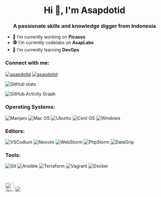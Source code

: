 <h1 align="center">Hi 👋, I'm Asapdotid</h1>
<h3 align="center">A passionate skills and knowledge digger from Indonesia</h3>

- 🔭 I’m currently working on **Picasso**
- 🕵 I’m currently codelabs on **AsapLabs**
- 🌱 I’m currently learning **DevOps**

<h3 align="left">Connect with me:</h3>
<p align="left">
<a href="https://twitter.com/asapdotid" target="blank"><img align="center" src="https://img.shields.io/badge/Twitter-%231DA1F2.svg?style=for-the-badge&logo=Twitter&logoColor=white" alt="asapdotid" /></a>
<a href="https://instagram.com/asapdotid" target="blank"><img align="center" src="https://img.shields.io/badge/Instagram-%23E4405F.svg?style=for-the-badge&logo=Instagram&logoColor=white" alt="asapdotid" /></a>
</p>


![GitHub stats](https://github-readme-stats.vercel.app/api?username=asapdotid&show_icons=true)  

![GitHub Activity Graph](https://github-readme-activity-graph.cyclic.app/graph?username=asapdotid&hide_border=true&theme=react)

<h3 align="left">Operating Systems:</h3>

![Manjaro](https://img.shields.io/badge/Manjaro-35BF5C?style=for-the-badge&logo=Manjaro&logoColor=white) 
![Mac OS](https://img.shields.io/badge/mac%20os-000000?style=for-the-badge&logo=macos&logoColor=F0F0F0) 
![Ubuntu](https://img.shields.io/badge/Ubuntu-E95420?style=for-the-badge&logo=ubuntu&logoColor=white) 
![Cent OS](https://img.shields.io/badge/cent%20os-002260?style=for-the-badge&logo=centos&logoColor=F0F0F0) 
![Windows](https://img.shields.io/badge/Windows-0078D6?style=for-the-badge&logo=windows&logoColor=white)


<h3 align="left">Editors:</h3>

![VSCodium](https://img.shields.io/badge/VSCodium-blue?style=for-the-badge&logo=vscodium&logoColor=white) 
![Neovim](https://img.shields.io/badge/NeoVim-%2357A143.svg?&style=for-the-badge&logo=neovim&logoColor=white) 
![WebStorm](https://img.shields.io/badge/webstorm-143?style=for-the-badge&logo=webstorm&logoColor=white&color=black) 
![PhpStorm](https://img.shields.io/badge/phpstorm-143?style=for-the-badge&logo=phpstorm&logoColor=white&color=black) 
![DataGrip](https://img.shields.io/badge/datagrip-143?style=for-the-badge&logo=datagrip&logoColor=white&color=black) 

<h3 align="left">Tools:</h3>

![Git](https://img.shields.io/badge/git-%23F05033.svg?style=for-the-badge&logo=git&logoColor=white) 
![Ansible](https://img.shields.io/badge/ansible-%231A1918.svg?style=for-the-badge&logo=ansible&logoColor=white) 
![Terraform](https://img.shields.io/badge/terraform-%235835CC.svg?style=for-the-badge&logo=terraform&logoColor=white) 
![Vagrant](https://img.shields.io/badge/vagrant-%231563FF.svg?style=for-the-badge&logo=vagrant&logoColor=white) 
![Docker](https://img.shields.io/badge/docker-%230db7ed.svg?style=for-the-badge&logo=docker&logoColor=white) 

<br />

<img class="float-left rounded-2 avatar-user" src="https://avatars.githubusercontent.com/u/34257858?s=96&amp;v=4" width="28" height="28" alt="@asapdotid"> ![](https://komarev.com/ghpvc/?username=asapdotid&style=for-the-badge&color=brightgreen)
